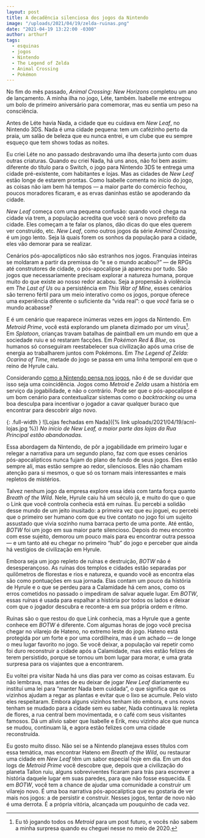 ```yaml
---
layout: post
title: A decadência silenciosa dos jogos da Nintendo
image: "/uploads/2021/04/19/zelda-ruinas.png"
date: "2021-04-19 13:22:00 -0300"
author: arthurf
tags:
  - esquinas
  - jogos
  - Nintendo
  - The Legend of Zelda
  - Animal Crossing
  - Pokémon
---
```


No fim do mês passado, *Animal Crossing: New Horizons* completou um ano de lançamento. A minha ilha no jogo, Léte, também. Isabelle me entregou um bolo de primeiro aniversário para comemorar, mas eu sentia um peso na consciência.

Antes de Léte havia Nada, a cidade que eu cuidava em *New Leaf*, no Nintendo 3DS. Nada é uma cidade pequena: tem um cafézinho perto da praia, um salão de beleza que eu nunca entrei, e um clube que eu sempre esqueço que tem shows todas as noites.

Eu criei Léte no ano passado desbravando uma ilha deserta junto com duas outras criaturas. Quando eu criei Nada, há uns anos, não foi bem assim: diferente do título para o Switch, o jogo para Nintendo 3DS te entrega uma cidade pré-existente, com habitantes e lojas. Mas as cidades de *New Leaf* estão longe de estarem prontas. Como Isabelle comenta no início do jogo, as coisas não iam bem há tempos — a maior parte do comércio fechou, poucos moradores ficaram, e as ervas daninhas estão se apoderando da cidade.

*New Leaf* começa com uma pequena confusão: quando você chega na cidade via trem, a população acredita que você será o novo prefeito da cidade. Eles começam a te falar os planos, dão dicas do que eles querem ver construído, etc. *New Leaf*, como outros jogos da série *Animal Crossing*, é um jogo lento. Seja lá quais forem os sonhos da população para a cidade, eles vão demorar para se realizar.

Cenários pós-apocalípticos não são estranhos nos jogos. Franquias inteiras se moldaram a partir da premissa do “e se o mundo acabou?” — de RPGs até construtores de cidade, o pós-apocalipse já apareceu por tudo. São jogos que necessariamente precisam explorar a natureza humana, porque muito do que existe ao nosso redor acabou. Seja a propensão à violência em *The Last of Us* ou a persistência em *This War of Mine*, esses cenários são terreno fértil para um meio interativo como os jogos, porque oferece uma experiência diferente o suficiente da “vida real”: o que *você* faria se o mundo acabasse?

E é um cenário que reaparece inúmeras vezes em jogos da Nintendo. Em *Metroid Prime*, você está explorando um planeta dizimado por um vírus[^1]. Em *Splatoon*, crianças travam batalhas de paintball em um mundo em que a sociedade ruiu e só restaram facções. Em *Pokémon Red & Blue*, os humanos só conseguiram reestabelecer sua civilização após uma crise de energia ao trabalharem juntos com Pokémons. Em *The Legend of Zelda: Ocarina of Time*, metade do jogo se passa em uma linha temporal em que o reino de Hyrule caiu.

Considerando [como a Nintendo pensa nos jogos](https://www.youtube.com/watch?v=2u6HTG8LuXQ), não é de se duvidar que isso seja uma coincidência. Jogos como *Metroid* e *Zelda* usam a história em serviço da jogabilidade, e não o contrário. Pode ser que o pós-apocalipse é um bom cenário para contextualizar sistemas como o *backtracking* ou uma boa desculpa para incentivar o jogador a cavar qualquer buraco que encontrar para descobrir algo novo.

{: .full-width }
![Lojas fechadas em Nada]({% link uploads/2021/04/19/acnl-lojas.jpg %})
_No início de New Leaf, a maior parte das lojas da Rua Principal estão abandonadas._

Essa abordagem da Nintendo, de pôr a jogabilidade em primeiro lugar e relegar a narrativa para um segundo plano, faz com que esses cenários pós-apocalípticos nunca fujam do plano de fundo de seus jogos. Eles estão sempre ali, mas estão sempre ao redor, silenciosos. Eles não chamam atenção para si mesmos, o que só os tornam mais interessantes e mais repletos de mistérios.

Talvez nenhum jogo da empresa explore essa ideia com tanta força quanto *Breath of the Wild*. Nele, Hyrule caiu há um século já, e muito do que o que o Link que você controla conhecia está em ruínas. Eu percebi a solidão desse mundo de um jeito inusitado: a primeira vez que eu joguei, eu percebi que o primeiro ser humano com que eu tive contato no jogo foi um sujeito assustado que vivia sozinho numa barraca perto de uma ponte. Até então, *BOTW* foi um jogo em sua maior parte silencioso. Depois do meu encontro com esse sujeito, demorou um pouco mais para eu encontrar outra pessoa — e um tanto até eu chegar no primeiro “hub” do jogo e perceber que ainda há vestígios de civilização em Hyrule.

Embora seja um jogo repleto de ruínas e destruição, *BOTW* não é desesperançoso. As ruínas dos templos e cidades estão separadas por quilômetros de florestas e rios e natureza, e quando você as encontra elas são como pontuações em sua jornada. Elas contam um pouco da história de Hyrule e o que se perdeu para a Calamidade há cem anos, como os erros cometidos no passado o impediram de salvar aquele lugar. Em *BOTW*, essas ruínas é usada para espalhar a história por todos os lados e deixar com que o jogador descubra e reconte-a em sua própria ordem e ritmo.

Ruínas são o que restou do que Link conhecia, mas a Hyrule que a gente conhece em *BOTW* é diferente. Com algumas horas de jogo você precisa chegar no vilarejo de Hateno, no extremo leste do jogo. Hateno está protegida por um forte e por uma cordilheira, mas é um achado — de longe o meu lugar favorito no jogo. Se você deixar, a população vai repetir como foi duro reconstruir a cidade após a Calamidade, mas eles estão felizes de terem persistido, porque se tornou um bom lugar para morar, e uma grata surpresa para os viajantes que a encontrarem.

Eu voltei pra visitar Nada há uns dias para ver como as coisas estavam. Eu não lembrava, mas antes de eu deixar de jogar *New Leaf* diariamente eu instituí uma lei para “manter Nada bem cuidada”, o que significa que os vizinhos ajudam a regar as plantas e evitar que o lixo se acumule. Pelo visto eles respeitaram. Embora alguns vizinhos tenham ido embora, e uns novos tenham se mudado para a cidade sem eu saber, Nada continuava lá: repleta de flores, a rua central bem movimentada, e o café com seus visitantes famosos. Dá um alívio saber que Isabelle e Erik, meu vizinho alce que nunca se mudou, continuam lá, e agora estão felizes com uma cidade reconstruída.

Eu gosto muito disso. Não sei se a Nintendo planejava esses títulos com essa temática, mas encontrar Hateno em *Breath of the Wild*, ou restaurar uma cidade em *New Leaf* têm um sabor especial hoje em dia. Em um dos logs de *Metroid Prime* você descobre que, depois que a civilização do planeta Tallon ruiu, alguns sobreviventes ficaram para trás para escrever a história daquele lugar em suas paredes, para que não fosse esquecida. E em *BOTW*, você tem a chance de ajudar uma comunidade a construir um vilarejo novo. É uma boa narrativa pós-apocalíptica que eu gostaria de ver mais nos jogos: a de persistir e construir. Nesses jogos, tentar de novo não é uma derrota. É a própria vitória, alcançada um pouquinho de cada vez.

[^1]: Eu tô jogando todos os *Metroid* para um post futuro, e vocês não sabem a minha surpresa quando eu cheguei nesse no meio de 2020.
